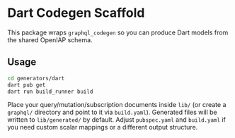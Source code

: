 # Dart Codegen Scaffold

This package wraps `graphql_codegen` so you can produce Dart models from the
shared OpenIAP schema.

## Usage

```bash
cd generators/dart
dart pub get
dart run build_runner build
```

Place your query/mutation/subscription documents inside `lib/` (or create a
`graphql/` directory and point to it via `build.yaml`).  Generated files will be
written to `lib/generated/` by default.  Adjust `pubspec.yaml` and `build.yaml`
if you need custom scalar mappings or a different output structure.
